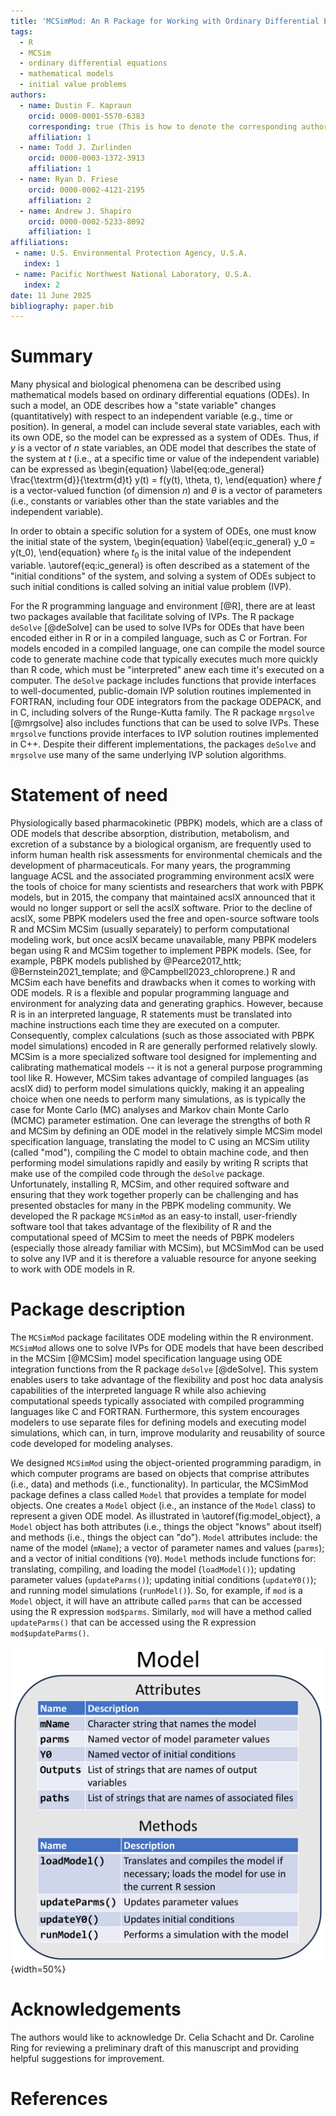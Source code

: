 ```yaml
---
title: 'MCSimMod: An R Package for Working with Ordinary Differential Equation Models Encoded in the MCSim Model Specification Language'
tags:
  - R
  - MCSim
  - ordinary differential equations
  - mathematical models
  - initial value problems
authors:
  - name: Dustin F. Kapraun
    orcid: 0000-0001-5570-6383
    corresponding: true (This is how to denote the corresponding author)
    affiliation: 1
  - name: Todd J. Zurlinden
    orcid: 0000-0003-1372-3913
    affiliation: 1
  - name: Ryan D. Friese
    orcid: 0000-0002-4121-2195
    affiliation: 2
  - name: Andrew J. Shapiro
    orcid: 0000-0002-5233-8092
    affiliation: 1
affiliations:
 - name: U.S. Environmental Protection Agency, U.S.A.
   index: 1
 - name: Pacific Northwest National Laboratory, U.S.A.
   index: 2
date: 11 June 2025
bibliography: paper.bib
---
```


# Summary

Many physical and biological phenomena can be described using mathematical models based on ordinary differential equations (ODEs). In such a model, an ODE describes how a "state variable" changes (quantitatively) with respect to an independent variable (e.g., time or position). In general, a model can include several state variables, each with its own ODE, so the model can be expressed as a system of ODEs. Thus, if $y$ is a vector of $n$ state variables, an ODE model that describes the state of the system at $t$ (i.e., at a specific time or value of the independent variable) can be expressed as
\begin{equation} \label{eq:ode_general}
  \frac{\textrm{d}}{\textrm{d}t} y(t) = f(y(t), \theta, t),
\end{equation}
where $f$ is a vector-valued function (of dimension $n$) and $\theta$ is a vector of parameters (i.e., constants or variables other than the state variables and the independent variable).

In order to obtain a specific solution for a system of ODEs, one must know the initial state of the system,
\begin{equation} \label{eq:ic_general}
  y_0 = y(t_0),
\end{equation}
where $t_0$ is the inital value of the independent variable. \autoref{eq:ic_general} is often described as a statement of the "initial conditions" of the system, and solving a system of ODEs subject to such initial conditions is called solving an initial value problem (IVP).

For the R programming language and environment [@R], there are at least two packages available that facilitate solving of IVPs. The R package `deSolve` [@deSolve] can be used to solve IVPs for ODEs that have been encoded either in R or in a compiled language, such as C or Fortran. For models encoded in a compiled language, one can compile the model source code to generate machine code that typically executes much more quickly than R code, which must be "interpreted" anew each time it's executed on a computer. The `deSolve` package includes functions that provide interfaces to well-documented, public-domain IVP solution routines implemented in FORTRAN, including four ODE integrators from the package ODEPACK, and in C, including solvers of the Runge-Kutta family. The R package `mrgsolve` [@mrgsolve] also includes functions that can be used to solve IVPs. These `mrgsolve` functions provide interfaces to IVP solution routines implemented in C++. Despite their different implementations, the packages `deSolve` and `mrgsolve` use many of the same underlying IVP solution algorithms.

# Statement of need

Physiologically based pharmacokinetic (PBPK) models, which are a class of ODE models that describe absorption, distribution, metabolism, and excretion of a substance by a biological organism, are frequently used to inform human health risk assessments for environmental chemicals and the development of pharmaceuticals. For many years, the programming language ACSL and the associated programming environment acslX were the tools of choice for many scientists and researchers that work with PBPK models, but in 2015, the company that maintained acslX announced that it would no longer support or sell the acslX software. Prior to the decline of acslX, some PBPK modelers used the free and open-source software tools R and MCSim MCSim (usually separately) to perform computational modeling work, but once acslX became unavailable, many PBPK modelers began using R and MCSim together to implement PBPK models. (See, for example, PBPK models published by @Pearce2017_httk; @Bernstein2021_template; and @Campbell2023_chloroprene.) R and MCSim each have benefits and drawbacks when it comes to working with ODE models. R is a flexible and popular programming language and environment for analyzing data and generating graphics. However, because R is in an interpreted language, R statements must be translated into machine instructions each time they are executed on a computer. Consequently, complex calculations (such as those associated with PBPK model simulations) encoded in R are generally performed relatively slowly. MCSim is a more specialized software tool designed for implementing and calibrating mathematical models -- it is not a general purpose programming tool like R. However, MCSim takes advantage of compiled languages (as acslX did) to perform model simulations quickly, making it an appealing choice when one needs to perform many simulations, as is typically the case for Monte Carlo (MC) analyses and Markov chain Monte Carlo (MCMC) parameter estimation. One can leverage the strengths of both R and MCSim by defining an ODE model in the relatively simple MCSim model specification language, translating the model to C using an MCSim utility (called "mod"), compiling the C model to obtain machine code, and then performing model simulations rapidly and easily by writing R scripts that make use of the compiled code through the `deSolve` package. Unfortunately, installing R, MCSim, and other required software and ensuring that they work together properly can be challenging and has presented obstacles for many in the PBPK modeling community. We developed the R package `MCSimMod` as an easy-to install, user-friendly software tool that takes advantage of the flexibility of R and the computational speed of MCSim to meet the needs of PBPK modelers (especially those already familiar with MCSim), but MCSimMod can be used to solve any IVP and it is therefore a valuable resource for anyone seeking to work with ODE models in R.

# Package description

The `MCSimMod` package facilitates ODE modeling within the R environment. `MCSimMod` allows one to solve IVPs for ODE models that have been described in the MCSim [@MCSim] model specification language using ODE integration functions from the R package `deSolve` [@deSolve]. This system enables users to take advantage of the flexibility and post hoc data analysis capabilities of the interpreted language R while also achieving computational speeds typically associated with compiled programming languages like C and FORTRAN. Furthermore, this system encourages modelers to use separate files for defining models and executing model simulations, which can, in turn, improve modularity and reusability of source code developed for modeling analyses. 

We designed `MCSimMod` using the object-oriented programming paradigm, in which computer programs are based on objects that comprise attributes (i.e., data) and methods (i.e., functionality). In particular, the MCSimMod package defines a class called `Model` that provides a template for model objects. One creates a `Model` object (i.e., an instance of the `Model` class) to represent a given ODE model. As illustrated in \autoref{fig:model_object}, a `Model` object has both attributes (i.e., things the object "knows" about itself) and methods (i.e., things the object can "do"). `Model` attributes include: the name of the model (`mName`); a vector of parameter names and values (`parms`); and a vector of initial conditions (`Y0`). `Model` methods include functions for: translating, compiling, and loading the model (`loadModel()`); updating parameter values (`updateParms()`); updating initial conditions (`updateY0()`); and running model simulations (`runModel()`). So, for example, if `mod` is a `Model` object, it will have an attribute called `parms` that can be accessed using the R expression `mod$parms`. Similarly, `mod` will have a method called `updateParms()` that can be accessed using the R expression `mod$updateParms()`.

![MCSimMod `Model` object schema.\label{fig:model_object}](./Figures/ModelObjectFigure.png){width=50%}

# Acknowledgements

The authors would like to acknowledge Dr. Celia Schacht and Dr. Caroline Ring for reviewing a preliminary draft of this manuscript and providing helpful suggestions for improvement.

# References